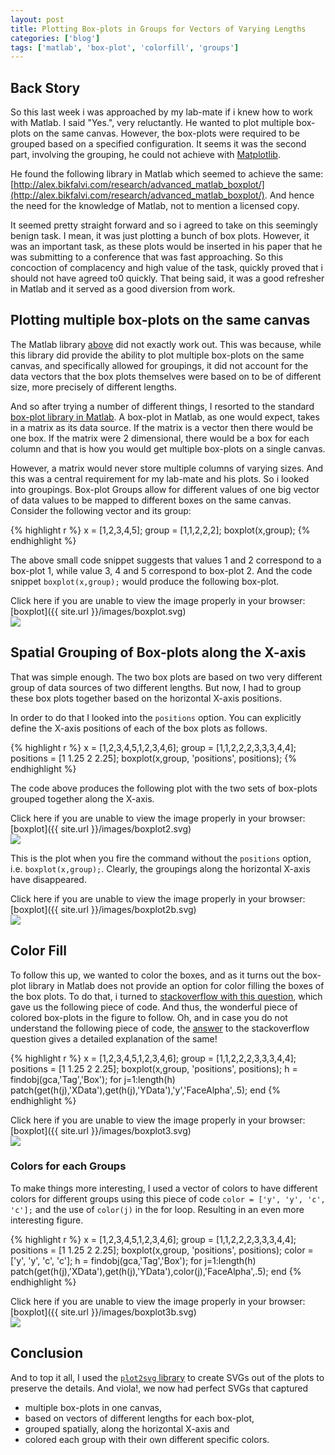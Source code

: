 ```yaml
---
layout: post
title: Plotting Box-plots in Groups for Vectors of Varying Lengths
categories: ['blog']
tags: ['matlab', 'box-plot', 'colorfill', 'groups']
---
```


Back Story
----------

So this last week i was approached by my lab-mate if i knew how to work with Matlab. I said "Yes.", very reluctantly. He wanted to plot multiple box-plots on the same canvas. However, the box-plots were required to be grouped based on a specified configuration. It seems it was the second part, involving the grouping, he could not achieve with [Matplotlib](http://matplotlib.org/).

He found the following library in Matlab which seemed to achieve the same: [http://alex.bikfalvi.com/research/advanced_matlab_boxplot/](http://alex.bikfalvi.com/research/advanced_matlab_boxplot/). And hence the need for the knowledge of Matlab, not to mention a licensed copy.

It seemed pretty straight forward and so i agreed to take on this seemingly benign task. I mean, it was just plotting a bunch of box plots. However, it was an important task, as these plots would be inserted in his paper that he was submitting to a conference that was fast approaching. So this concoction of complacency and high value of the task, quickly proved that i should not have agreed to0 quickly. That being said, it was a good refresher in Matlab and it served as a good diversion from work.

Plotting multiple box-plots on the same canvas
----------------------------------------------

The Matlab library [above](http://alex.bikfalvi.com/research/advanced_matlab_boxplot/) did not exactly work out. This was because, while this library did provide the ability to plot multiple box-plots on the same canvas, and specifically allowed for groupings, it did not account for the data vectors that the box plots themselves were based on to be of different size, more precisely of different lengths.

And so after trying a number of different things, I resorted to the standard [box-plot library in Matlab](http://www.mathworks.com/help/stats/boxplot.html). A box-plot in Matlab, as one would expect, takes in a matrix as its data source. If the matrix is a vector then there would be one box. If the matrix were 2 dimensional, there would be a box for each column and that is how you would get multiple box-plots on a single canvas.

However, a matrix would never store multiple columns of varying sizes. And this was a central requirement for my lab-mate and his plots. So i looked into groupings. Box-plot Groups allow for different values of one big vector of data values to be mapped to different boxes on the same canvas. Consider the following vector and its group:

{% highlight r %}
x = [1,2,3,4,5];
group = [1,1,2,2,2];
boxplot(x,group);
{% endhighlight %}

The above small code snippet suggests that values 1 and 2 correspond to a box-plot 1, while value 3, 4 and 5 correspond to box-plot 2. And the code snippet `boxplot(x,group);` would produce the following box-plot.

Click here if you are unable to view the image properly in your browser: [boxplot]({{ site.url }}/images/boxplot.svg)  
<img src="{{ site.url }}/images/boxplot.svg"/>


Spatial Grouping of Box-plots along the X-axis
----------------------------------------------

That was simple enough. The two box plots are based on two very different group of data sources of two different lengths. But now, I had to group these box plots together based on the horizontal X-axis positions. 

In order to do that I looked into the `positions` option. You can explicitly define the X-axis positions of each of the box plots as follows.

{% highlight r %}
x = [1,2,3,4,5,1,2,3,4,6];
group = [1,1,2,2,2,3,3,3,4,4];
positions = [1 1.25 2 2.25];
boxplot(x,group, 'positions', positions);
{% endhighlight %}

The code above produces the following plot with the two sets of box-plots grouped together along the X-axis.

Click here if you are unable to view the image properly in your browser: [boxplot]({{ site.url }}/images/boxplot2.svg)  
<img src="{{ site.url }}/images/boxplot2.svg"/>

This is the plot when you fire the command without the `positions` option, i.e.  `boxplot(x,group);`. Clearly, the groupings along the horizontal X-axis have disappeared.

Click here if you are unable to view the image properly in your browser: [boxplot]({{ site.url }}/images/boxplot2b.svg)  
<img src="{{ site.url }}/images/boxplot2b.svg"/>

Color Fill
----------

To follow this up, we wanted to color the boxes, and as it turns out the box-plot library in Matlab does not provide an option for color filling the boxes of the box plots. To do that, i turned to [stackoverflow with this question](http://stackoverflow.com/questions/15125314/colorfill-the-boxes-in-a-boxplot-in-matlab), which gave us the following piece of code. And thus, the wonderful piece of colored box-plots in the figure to follow. Oh, and in case you do not understand the following piece of code, the [answer](http://stackoverflow.com/questions/15125314/colorfill-the-boxes-in-a-boxplot-in-matlab/15126949#15126949) to the stackoverflow question gives a detailed explanation of the same! 

{% highlight r %}
x = [1,2,3,4,5,1,2,3,4,6];
group = [1,1,2,2,2,3,3,3,4,4];
positions = [1 1.25 2 2.25];
boxplot(x,group, 'positions', positions);
h = findobj(gca,'Tag','Box');
 for j=1:length(h)
    patch(get(h(j),'XData'),get(h(j),'YData'),'y','FaceAlpha',.5);
 end
{% endhighlight %}

Click here if you are unable to view the image properly in your browser: [boxplot]({{ site.url }}/images/boxplot3.svg)  
<img src="{{ site.url }}/images/boxplot3.svg"/>

### Colors for each Groups

To make things more interesting, I used a vector of colors to have different colors for different groups using this piece of code `color = ['y', 'y', 'c', 'c'];` and the use of `color(j)` in the for loop. Resulting in an even more interesting figure.

{% highlight r %}
x = [1,2,3,4,5,1,2,3,4,6];
group = [1,1,2,2,2,3,3,3,4,4];
positions = [1 1.25 2 2.25];
boxplot(x,group, 'positions', positions);
color = ['y', 'y', 'c', 'c'];
h = findobj(gca,'Tag','Box');
 for j=1:length(h)
    patch(get(h(j),'XData'),get(h(j),'YData'),color(j),'FaceAlpha',.5);
 end
{% endhighlight %}

Click here if you are unable to view the image properly in your browser: [boxplot]({{ site.url }}/images/boxplot3b.svg)  
<img src="{{ site.url }}/images/boxplot3b.svg"/>

Conclusion
----------

And to top it all, I used the [`plot2svg` library](http://www.mathworks.com/matlabcentral/fileexchange/7401-scalable-vector-graphics-svg-export-of-figures) to create SVGs out of the plots to preserve the details. And viola!, we now had perfect SVGs that captured   
- multiple box-plots in one canvas,  
- based on vectors of different lengths for each box-plot,  
- grouped spatially, along the horizontal X-axis and  
- colored each group with their own different specific colors.